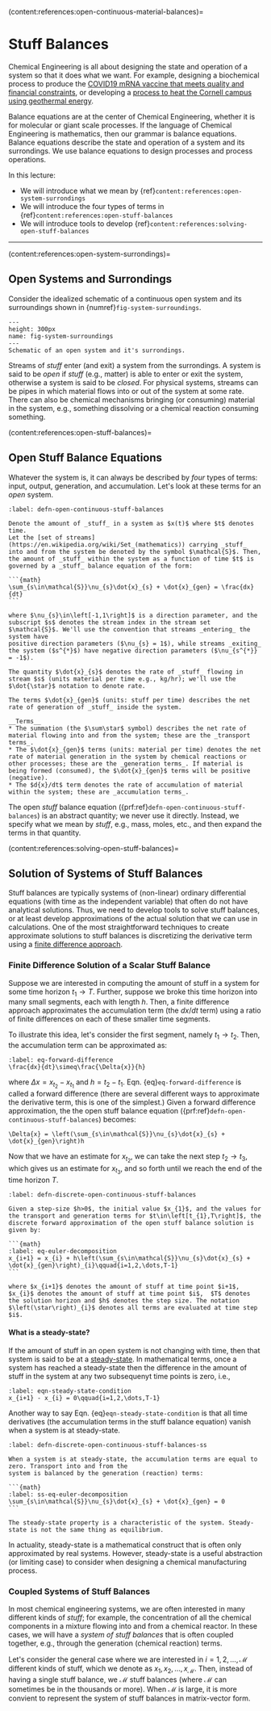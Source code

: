 (content:references:open-continuous-material-balances)=
# Stuff Balances
Chemical Engineering is all about designing the state and operation of a system so that it does what we want. For example, designing a biochemical process to produce the [COVID19 mRNA vaccine that meets quality and financial constraints](https://engineering.virginia.edu/news/2022/02/chemical-engineering-alumnus-paul-mensah-elected-national-academy-engineering), 
or developing a [process to heat the Cornell campus using geothermal energy](https://earthsourceheat.cornell.edu).

Balance equations are at the center of Chemical Engineering, whether it is for molecular or giant scale processes. If the language of Chemical Engineering is mathematics, then our grammar is balance equations. Balance equations describe the state and operation of a system and its surrondings. We use balance equations to design processes and process operations.

In this lecture:
* We will introduce what we mean by {ref}`content:references:open-system-surrondings`
* We will introduce the four types of terms in {ref}`content:references:open-stuff-balances`
* We will introduce tools to develop {ref}`content:references:solving-open-stuff-balances`

---

(content:references:open-system-surrondings)=
## Open Systems and Surrondings

Consider the idealized schematic of a continuous open system and its surroundings shown in 
{numref}`fig-system-surroundings`.

```{figure} ./figs/Fig-System-Surrondings.pdf
---
height: 300px
name: fig-system-surroundings
---
Schematic of an open system and it's surrondings.
```

Streams of _stuff_ enter (and exit) a system from the surrondings. A system is said to be _open_ 
if _stuff_ (e.g., matter) is able to enter or exit the system, otherwise a system is said to be _closed_.
For physical systems, streams can be pipes in which material flows into or out of the system at some rate. 
There can also be chemical mechanisms bringing (or consuming) material in the system, e.g., something dissolving or a chemical reaction consuming something. 

(content:references:open-stuff-balances)=
## Open Stuff Balance Equations
Whatever the system is, it can always be described by _four_ types of terms: input, output, generation, and accumulation. Let's look at these terms for an _open_ system.

````{prf:definition} Open Continuous Stuff Balance
:label: defn-open-continuous-stuff-balances

Denote the amount of _stuff_ in a system as $x(t)$ where $t$ denotes time.
Let the [set of streams](https://en.wikipedia.org/wiki/Set_(mathematics)) carrying _stuff_ into and from the system be denoted by the symbol $\mathcal{S}$. Then, the amount of _stuff_ within the system as a function of time $t$ is governed by a _stuff_ balance equation of the form:

```{math}
\sum_{s\in\mathcal{S}}\nu_{s}\dot{x}_{s} + \dot{x}_{gen} = \frac{dx}{dt}
```

where $\nu_{s}\in\left[-1,1\right]$ is a direction parameter, and the subscript $s$ denotes the stream index in the stream set $\mathcal{S}$. We'll use the convention that streams _entering_ the system have
positive direction parameters ($\nu_{s} = 1$), while streams _exiting_ the system ($s^{*}$) have negative direction parameters ($\nu_{s^{*}} = -1$). 

The quantity $\dot{x}_{s}$ denotes the rate of _stuff_ flowing in stream $s$ (units material per time e.g., kg/hr); we'll use the $\dot{\star}$ notation to denote rate.

The terms $\dot{x}_{gen}$ (units: stuff per time) describes the net rate of generation of _stuff_ inside the system.

__Terms__
* The summation (the $\sum\star$ symbol) describes the net rate of material flowing into and from the system; these are the _transport terms_. 
* The $\dot{x}_{gen}$ terms (units: material per time) denotes the net rate of material generation in the system by chemical reactions or other processes; these are the _generation terms_. If material is being formed (consumed), the $\dot{x}_{gen}$ terms will be positive (negative). 
* The $d{x}/dt$ term denotes the rate of accumulation of material within the system; these are _accumulation terms_. 

````

The open _stuff_ balance equation ({prf:ref}`defn-open-continuous-stuff-balances`) is an abstract quantity; we never use it directly. Instead, we specify what we mean by _stuff_, e.g., mass, moles, etc., and then expand the terms in that quantity.

(content:references:solving-open-stuff-balances)=
## Solution of Systems of Stuff Balances
Stuff balances are typically systems of (non-linear) ordinary differential equations (with time as the independent variable) that often do not have analytical solutions. Thus, we need to develop tools to solve stuff balances, or at least develop approximations of the actual solution that we can use in calculations. One of the most straightforward techniques to create approximate solutions to stuff balances is discretizing the derivative term using a [finite difference approach](https://en.wikipedia.org/wiki/Finite_difference).

### Finite Difference Solution of a Scalar Stuff Balance
Suppose we are interested in computing the amount of stuff in a system for some time horizon $t_{1}\rightarrow{T}$. Further, suppose we broke this time horizon into many small segments, each with length $h$. Then, a finite difference approach approximates the accumulation term (the $dx/dt$ term) using a ratio of finite differences on each of these smaller time segments.

To illustrate this idea, let's consider the first segment, namely $t_{1}\rightarrow{t_{2}}$. Then, the accumulation term can be approximated as:

```{math}
:label: eq-forward-difference
\frac{dx}{dt}\simeq\frac{\Delta{x}}{h}
```

where $\Delta{x} = x_{t_{2}} - x_{t_{1}}$ and $h = t_{2} - t_{1}$. 
Eqn. {eq}`eq-forward-difference` is called a forward difference (there are several different ways to approximate the derivative term, this is one of the simplest.) Given a forward difference approximation, the  the open stuff balance equation ({prf:ref}`defn-open-continuous-stuff-balances`) becomes:

```{math}
\Delta{x} = \left(\sum_{s\in\mathcal{S}}\nu_{s}\dot{x}_{s} + \dot{x}_{gen}\right)h
```

Now that we have an estimate for $x_{t_{2}}$, we can take the next step $t_{2}\rightarrow{t_{3}}$, which gives us an estimate for $x_{t_{3}}$, and so forth until we reach the end of the time horizon $T$. 

````{prf:definition} Discrete Solution Open Stuff Balance
:label: defn-discrete-open-continuous-stuff-balances

Given a step-size $h>0$, the initial value $x_{1}$, and the values for the transport and generation terms for $t\in\left[t_{1},T\right]$, the discrete forward approximation of the open stuff balance solution is given by:

```{math}
:label: eq-euler-decomposition
x_{i+1} = x_{i} + h\left(\sum_{s\in\mathcal{S}}\nu_{s}\dot{x}_{s} + \dot{x}_{gen}\right)_{i}\qquad{i=1,2,\dots,T-1}
```

where $x_{i+1}$ denotes the amount of stuff at time point $i+1$, 
$x_{i}$ denotes the amount of stuff at time point $i$,  $T$ denotes the solution horizon and $h$ denotes the step size. The notation $\left(\star\right)_{i}$ denotes all terms are evaluated at time step $i$.
````

#### What is a steady-state?
If the amount of stuff in an open system is not changing with time, then that system is said to be at a [steady-state](https://en.wikipedia.org/wiki/Steady_state). In mathematical terms, once a system has reached a steady-state then the difference in the amount of stuff in the system at any two subsequenyt time points is zero, i.e., 

```{math}
:label: eqn-steady-state-condition
x_{i+1} - x_{i} = 0\qquad{i=1,2,\dots,T-1}
```

Another way to say Eqn. {eq}`eqn-steady-state-condition` is that all time derivatives (the accumulation terms in the stuff balance equation) vanish when a system is at steady-state. 

````{prf:definition} Steady State
:label: defn-discrete-open-continuous-stuff-balances-ss

When a system is at steady-state, the accumulation terms are equal to zero. Transport into and from the 
system is balanced by the generation (reaction) terms:

```{math}
:label: ss-eq-euler-decomposition
\sum_{s\in\mathcal{S}}\nu_{s}\dot{x}_{s} + \dot{x}_{gen} = 0
```

The steady-state property is a characteristic of the system. Steady-state is not the same thing as equilibrium.

````

In actuality, steady-state is a mathematical construct that is often only approximated by real systems. However, steady-state is a useful abstraction (or limiting case) to consider when designing a chemical manufacturing process. 



### Coupled Systems of Stuff Balances
In most chemical engineering systems, we are often interested in many different kinds of _stuff_; for example,
the concentration of all the chemical components in a mixture flowing into and from a chemical reactor. 
In these cases, we will have a _system of stuff balances_ that is often coupled together, e.g., through 
the generation (chemical reaction) terms. 

Let's consider the general case where we are interested in $i=1,2,\dots,\mathcal{M}$ different kinds of stuff, which
we denote as $x_{1},x_{2},\dots,x_{\mathcal{M}}$. Then, instead of having a single stuff balance, we $\mathcal{M}$ stuff balances (where $\mathcal{M}$ can sometimes be in the thousands or more). When $\mathcal{M}$ is large, it is more convient to represent the system of stuff balances in matrix-vector form.